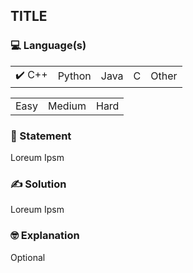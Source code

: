 ## TITLE

### 💻 Language(s)

<table>
    <tr>
        <td>✔️ C++</td>
        <td>  Python</td>
        <td>  Java</td>
        <td>  C</td>
        <td>  Other</td>
    </tr>
</table>
<table>
    <tr>
        <td>  Easy</td>
        <td>  Medium</td>
        <td>  Hard</td>
    </tr>
</table>
<!-- ### Question Plaform
(If platform is miscellaneous)
✔️AtCoder
Topcoder
SPOJ
-->

### 📖 Statement

Loreum Ipsm

### ✍️ Solution

Loreum Ipsm

### 🤓 Explanation

Optional

